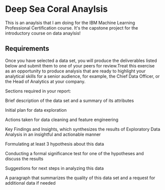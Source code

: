 # Deep Sea Coral Anaylsis

This is an anaylsis that I am doing for the IBM Machine Learning Professional Certification course. It's the capstone project
for the introductory course on data anaylsis!

## Requirements

Once you have selected a data set, you will produce the deliverables listed below and submit them to one of your peers for review.Treat this exercise as an opportunity to produce analysis that are ready to highlight your analytical skills for a senior audience, for example, the Chief Data Officer, or the Head of Analytics at your company.

Sections required in your report:

Brief description of the data set and a summary of its attributes

Initial plan for data exploration

Actions taken for data cleaning and feature engineering

Key Findings and Insights, which synthesizes the results of Exploratory Data Analysis in an insightful and actionable manner

Formulating at least 3 hypothesis about this data

Conducting a formal significance test for one of the hypotheses and discuss the results 

Suggestions for next steps in analyzing this data

A paragraph that summarizes the quality of this data set and a request for additional data if needed
